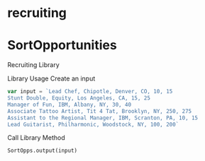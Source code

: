 # recruiting
SortOpportunities
=================
Recruiting Library

Library Usage
Create an input 
```javascript
var input = `Lead Chef, Chipotle, Denver, CO, 10, 15
Stunt Double, Equity, Los Angeles, CA, 15, 25
Manager of Fun, IBM, Albany, NY, 30, 40
Associate Tattoo Artist, Tit 4 Tat, Brooklyn, NY, 250, 275
Assistant to the Regional Manager, IBM, Scranton, PA, 10, 15
Lead Guitarist, Philharmonic, Woodstock, NY, 100, 200`
```

Call Library Method
```
SortOpps.output(input)
```
